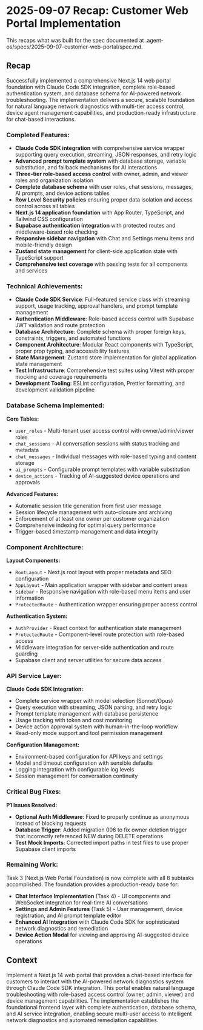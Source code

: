 # 2025-09-07 Recap: Customer Web Portal Implementation

This recaps what was built for the spec documented at .agent-os/specs/2025-09-07-customer-web-portal/spec.md.

## Recap

Successfully implemented a comprehensive Next.js 14 web portal foundation with Claude Code SDK integration, complete role-based authentication system, and database schema for AI-powered network troubleshooting. The implementation delivers a secure, scalable foundation for natural language network diagnostics with multi-tier access control, device agent management capabilities, and production-ready infrastructure for chat-based interactions.

### Completed Features:

- **Claude Code SDK integration** with comprehensive service wrapper supporting query execution, streaming, JSON responses, and retry logic
- **Advanced prompt template system** with database storage, variable substitution, and fallback mechanisms for AI interactions
- **Three-tier role-based access control** with owner, admin, and viewer roles and organization isolation
- **Complete database schema** with user roles, chat sessions, messages, AI prompts, and device actions tables
- **Row Level Security policies** ensuring proper data isolation and access control across all tables
- **Next.js 14 application foundation** with App Router, TypeScript, and Tailwind CSS configuration
- **Supabase authentication integration** with protected routes and middleware-based role checking
- **Responsive sidebar navigation** with Chat and Settings menu items and mobile-friendly design
- **Zustand state management** for client-side application state with TypeScript support
- **Comprehensive test coverage** with passing tests for all components and services

### Technical Achievements:

- **Claude Code SDK Service**: Full-featured service class with streaming support, usage tracking, approval handlers, and prompt template management
- **Authentication Middleware**: Role-based access control with Supabase JWT validation and route protection
- **Database Architecture**: Complete schema with proper foreign keys, constraints, triggers, and automated functions
- **Component Architecture**: Modular React components with TypeScript, proper prop typing, and accessibility features
- **State Management**: Zustand store implementation for global application state management
- **Test Infrastructure**: Comprehensive test suites using Vitest with proper mocking and coverage requirements
- **Development Tooling**: ESLint configuration, Prettier formatting, and development validation pipeline

### Database Schema Implemented:

**Core Tables:**

- `user_roles` - Multi-tenant user access control with owner/admin/viewer roles
- `chat_sessions` - AI conversation sessions with status tracking and metadata
- `chat_messages` - Individual messages with role-based typing and content storage
- `ai_prompts` - Configurable prompt templates with variable substitution
- `device_actions` - Tracking of AI-suggested device operations and approvals

**Advanced Features:**

- Automatic session title generation from first user message
- Session lifecycle management with auto-closure and archiving
- Enforcement of at least one owner per customer organization
- Comprehensive indexing for optimal query performance
- Trigger-based timestamp management and data integrity

### Component Architecture:

**Layout Components:**

- `RootLayout` - Next.js root layout with proper metadata and SEO configuration
- `AppLayout` - Main application wrapper with sidebar and content areas
- `Sidebar` - Responsive navigation with role-based menu items and user information
- `ProtectedRoute` - Authentication wrapper ensuring proper access control

**Authentication System:**

- `AuthProvider` - React context for authentication state management
- `ProtectedRoute` - Component-level route protection with role-based access
- Middleware integration for server-side authentication and route guarding
- Supabase client and server utilities for secure data access

### API Service Layer:

**Claude Code SDK Integration:**

- Complete service wrapper with model selection (Sonnet/Opus)
- Query execution with streaming, JSON parsing, and retry logic
- Prompt template management with database persistence
- Usage tracking with token and cost monitoring
- Device action approval system with human-in-the-loop workflow
- Read-only mode support and tool permission management

**Configuration Management:**

- Environment-based configuration for API keys and settings
- Model and timeout configuration with sensible defaults
- Logging integration with configurable log levels
- Session management for conversation continuity

### Critical Bug Fixes:

**P1 Issues Resolved:**

- **Optional Auth Middleware**: Fixed to properly continue as anonymous instead of blocking requests
- **Database Trigger**: Added migration 006 to fix owner deletion trigger that incorrectly referenced NEW during DELETE operations
- **Test Mock Imports**: Corrected import paths in test files to use proper Supabase client imports

### Remaining Work:

Task 3 (Next.js Web Portal Foundation) is now complete with all 8 subtasks accomplished. The foundation provides a production-ready base for:

- **Chat Interface Implementation** (Task 4) - UI components and WebSocket integration for real-time AI conversations
- **Settings and Admin Features** (Task 5) - User management, device registration, and AI prompt template editor
- **Enhanced AI Integration** with Claude Code SDK for sophisticated network diagnostics and remediation
- **Device Action Modal** for viewing and approving AI-suggested device operations

## Context

Implement a Next.js 14 web portal that provides a chat-based interface for customers to interact with the AI-powered network diagnostics system through Claude Code SDK integration. This portal enables natural language troubleshooting with role-based access control (owner, admin, viewer) and device management capabilities. The implementation establishes the foundational frontend layer with complete authentication, database schema, and AI service integration, enabling secure multi-user access to intelligent network diagnostics and automated remediation capabilities.
